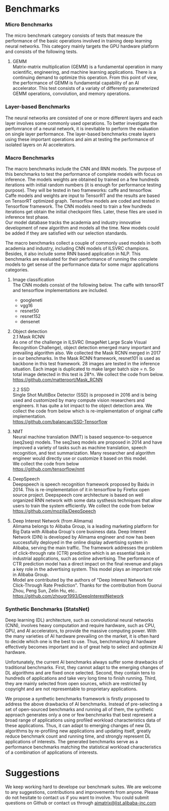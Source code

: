 # Benchmarks
### Micro Benchmarks
The micro benchmark category consists of tests that measure the performance of the basic operations involved in training deep learning neural networks. This category mainly targets the GPU hardware platform and consists of the following tests.  
1. GEMM  
  Matrix-matrix multiplication (GEMM) is a fundamental operation in many scientific, engineering, and machine learning applications. There is a continuing demand to optimize this operation. From this point of view, the performance of GEMM is fundamental capability of an AI accelerator. This test consists of a variaty of differently parameterized GEMM operations, convolution, and memory operations.

### Layer-based Benchmarks
The neural networks are consisted of one or more different layers and each layer involves some commonly used operations. To better investigate the perfomrance of a neural network, it is inevitable to perform the evaluation on single layer performance. The layer-based benchmarks create layers using these important operations and aim at testing the performance of isolated layers on AI accelerators.

### Macro Benchmarks
The macro benchmarks include the CNN and RNN models. The purpose of this benchmarks to test the performance of complete models with focus on inference. The models weights are obtained by trained on a few hundreds iterations with initial random numbers (it is enough for performance testing purpose). They will be tested in two frameworks: caffe and tensorflow. Caffe models and weights are input to TensorRT and the results are based on TensorRT optimized graph. Tensorflow models are coded and tested in Tensorflow framework. The CNN models need to train a few hundreds iterations get obtain the initial checkpoint files. Later, these files are used in inference test phase.  
Our model database tracks the academia and industry innovative development of new algorithm and models all the time. New models could be added if they are satisfied with our selection standards.  

The macro benchmarks collect a couple of commonly used models in both academia and industry, including CNN models of ILSVRC champions. Besides, it also include some RNN based application in NLP. This benchmarks are evaluated for their performance of running the complete models to get sense of the performance data for some major applications categories.  
  
1. Image classification  
The CNN models consist of the following below. The caffe with tensorRT and tensorflow implementations are included.
    * googleneti  
    * vgg16  
    * resnet50 
    * resnet152 
    * densenet 

2. Object detection  
    2.1 Mask RCNN  
    As one of the challenge in ILSVRC (ImageNet Large Scale Visual Recognition Challenge), object detection emerged many important and prevailing algorithm also. We collected the Mask RCNN merged in 2017 in our benchmarks. In the Mask RCNN framework, resnet101 is used as backbone in this test framework. 28 images are tested in the inference situation. Each image is duplicated to make larger batch size = n. So total image detected in this test is 28*n.
We collect the code from below.  
https://github.com/matterport/Mask_RCNN 

    2.2 SSD  
    Single Shot MultiBox Detector (SSD) is  proposed in 2016 and is being used and customized by many compute vision researchers and engineers. It has quite a lot impact to the object detection area.
We collect the code from below which is re-implementation of original caffe implementation.  
https://github.com/balancap/SSD-Tensorflow 

3. NMT  
Neural machine translation (NMT) is based sequence-to-sequence (seq2seq) models.  The seq2seq models are proposed in 2014 and have improved a variety of tasks such as machine translation, speech recognition, and text summarization. Many researcher and algorithm engineer would directly use or customize it based on this model.  
We collect the code from below  
https://github.com/tensorflow/nmt
  
4. DeepSpeech  
Deepspeech is speech recognition framework proposed by Baidu in 2014. This is re-implementation of it in tensorflow by Firefox open source project. Deepspeech core architecture is based on well organized RNN network with some data systhesis techniques that allow users to train the system efficiently.
We collect the code from below  
https://github.com/mozilla/DeepSpeech

5. Deep Interest Network (from Alimama)  
Alimama belongs to Alibaba Group, is a leading marketing platform for Big Data with Alibaba Group's core business data. Deep Interest Network (DIN) is developed by Alimama engineer and now has been successfully deployed in the online display advertising system in Alibaba, serving the main traffic. The framework addresses the problem of click-through rate (CTR) prediction which is an essential task in industrial applications, such as online advertising. The performance of CTR prediction model has a direct impact on the final revenue and plays a key role in the advertising system. This model plays an important role in Alibaba Group.  
Model are contributed by the authors of "Deep Interest Network for Click-Through Rate Prediction". Thanks for the contribution from Guorui Zhou, Peng Sun, Zelin Hu, etc..  
https://github.com/zhougr1993/DeepInterestNetwork

### Synthetic Benchmarks (StatsNet) 
Deep learning (DL) architecture, such as convolutional neural networks (CNN), involves heavy computation and require hardware, such as CPU, GPU, and AI accelerators, to provide the massive computing power. With the many varieties of AI hardware prevailing on the market, it is often hard to decide which one is the best to use. Thus, benchmarking AI hardware effectively becomes important and is of great help to select and optimize AI hardware.

Unfortunately, the current AI benchmarks always suffer some drawbacks of traditional benchmarks. First, they cannot adapt to the emerging changes of DL algorithms and are fixed once selected. Second, they contain tens to hundreds of applications and take very long time to finish running. Third, they are mainly selected from open sources, which are restricted by copyright and are not representable to proprietary applications.

We propose a synthetic benchmarks framework is firstly proposed to address the above drawbacks of AI benchmarks. Instead of pre-selecting a set of open-sourced benchmarks and running all of them, the synthetic approach generates only a one or few benchmarks that best represent a broad range of applications using profiled workload characteristics data of these applications. Thus, it can adapt to emerging changes of new DL algorithms by re-profiling new applications and updating itself, greatly reduce benchmark count and running time, and strongly represent DL applications of interests. The generated benchmarks serve as a performance benchmarks matching the statistical workload characteristics of a combination of applications of interests.

# Suggestions
We keep working hard to develope our benchmark suites. We are welcome to any suggestions, contributions and improvements from anyone. Please do not hesitate to contact us if you want to involve. You could submit questions on Github or contact us through aimatrix@list.alibaba-inc.com
